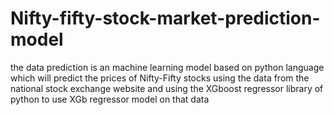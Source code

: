 # Nifty-fifty-stock-market-prediction-model
the data prediction is an machine learning model based on python language which will predict the prices of Nifty-Fifty stocks
using the data from the national stock exchange website 
and using the XGboost regressor library of python to use XGb regressor model on that data
